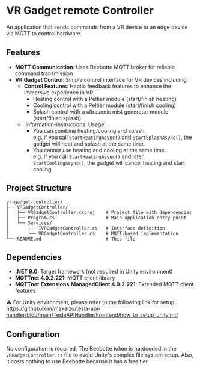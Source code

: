 # VR Gadget remote Controller
An application that sends commands from a VR device to an edge device via MQTT to control hardware.

## Features

- **MQTT Communication**: Uses Beebotte MQTT broker for reliable command transmission
- **VR Gadget Control**: Simple control interface for VR devices including:
  - **Control Features**: Haptic feedback features to enhance the immersive experience in VR:
    - Heating control with a Peltier module (start/finish heating)
    - Cooling control with a Peltier module (start/finish cooling)
    - Splash control with a ultrasonic mist generator module (start/finish splash)
  - :information-instructions: Usage:
    - You can combine heating/cooling and splash.  
    e.g. if you call `StartHeatingAsync()` and `StartSplashAsync()`, the gadget will heat and splash at the same time.
    - You cannot use heating and cooling at the same time.  
    e.g. if you call `StartHeatingAsync()` and later, `StartCoolingAsync()`, the gadget will cancel heating and start cooling.

## Project Structure

```
vr-gadget-controller/
├── VRGadgetController/
│   ├── VRGadgetController.csproj    # Project file with dependencies
│   ├── Program.cs                   # Main application entry point
│   └── Services/
│       ├── IVRGadgetController.cs   # Interface definition
│       └── VRGadgetController.cs    # MQTT-based implementation
└── README.md                        # This file
```

## Dependencies

- **.NET 9.0**: Target framework (not required in Unity environment)
- **MQTTnet 4.0.2.221**: MQTT client library
- **MQTTnet.Extensions.ManagedClient 4.0.2.221**: Extended MQTT client features

:warning: For Unity environment, please refer to the following link for setup:
https://github.com/makaizo/tesla-api-handler/blob/main/TeslaAPIHandler/Frontend/how_to_setup_unity.md

## Configuration

No configuration is required. The Beebotte token is hardcoded in the `VRGadgetController.cs` file to avoid Unity's complex file system setup. Also, it costs nothing to use Beebotte because it has a free tier.